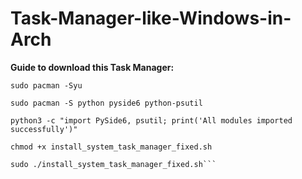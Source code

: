 # Task-Manager-like-Windows-in-Arch

**Guide to download this Task Manager:**

```
sudo pacman -Syu

sudo pacman -S python pyside6 python-psutil

python3 -c "import PySide6, psutil; print('All modules imported successfully')"

chmod +x install_system_task_manager_fixed.sh

sudo ./install_system_task_manager_fixed.sh```
